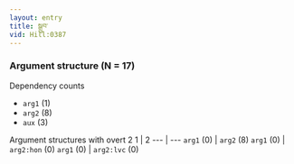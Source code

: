 ```yaml
---
layout: entry
title: སྒྲུབ་
vid: Hill:0387
---
```

### Argument structure (N = 17)
Dependency counts
* `arg1` (1)
* `arg2` (8)
* `aux` (3)


Argument structures with overt 2
1 | 2
--- | ---
`arg1` (0) | `arg2` (8)
`arg1` (0) | `arg2:hon` (0)
`arg1` (0) | `arg2:lvc` (0)
